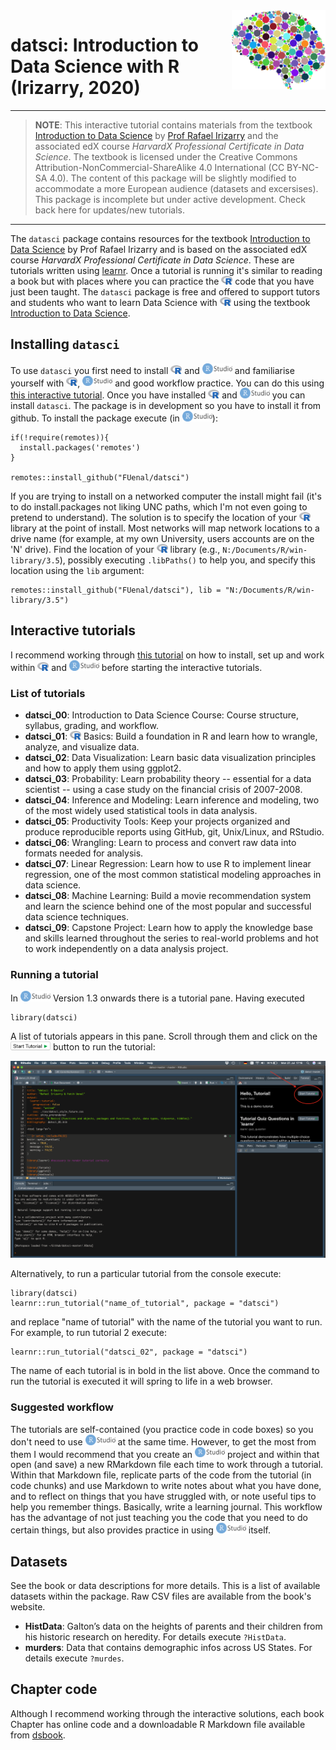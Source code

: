 <div style="float: right"><img src="./data-raw/images/The Brain.png" width="150"></div>

# datsci: Introduction to Data Science with R (Irizarry, 2020)

***
> **NOTE**: This interactive tutorial contains materials from the textbook [Introduction to Data Science](https://rafalab.github.io/dsbook/) by [Prof Rafael Irizarry](http://rafalab.github.io/) and the associated edX course *HarvardX Professional Certificate in Data Science*. The textbook is licensed under the Creative Commons Attribution-NonCommercial-ShareAlike 4.0 International (CC BY-NC-SA 4.0). The content of this package will be slightly modified to accommodate a more European audience (datasets and excersises).
This package is incomplete but under active development. Check back here for updates/new tutorials. 

***

The `datasci` package contains resources for the textbook [Introduction to Data Science](https://rafalab.github.io/dsbook/) by Prof Rafael Irizarry and is based on the associated edX course *HarvardX Professional Certificate in Data Science*. These are tutorials written using [learnr](https://rstudio.github.io/learnr/). Once a tutorial is running it's similar to  reading a book but with places where you can practice the <img src="./data-raw/images/r_logo.png" width="18"> code that you have just been taught. The `datasci` package is free and offered to support tutors and students who want to learn Data Science with <img src="./data-raw/images/r_logo.png" width="18"> using the textbook [Introduction to Data Science](https://rafalab.github.io/dsbook/).

## Installing `datasci`

To use `datasci` you first need to install <img src="./data-raw/images/r_logo.png" width="18"> and <img src="./data-raw/images/rstudio_logo.png" width="48"> and familiarise yourself with <img src="./data-raw/images/r_logo.png" width="18">, <img src="./data-raw/images/rstudio_logo.png" width="48"> and good workflow practice. You can do this using [this interactive tutorial](https://rafalab.github.io/dsbook/getting-started.html). Once you have installed <img src="./data-raw/images/r_logo.png" width="18"> and <img src="./data-raw/images/rstudio_logo.png" width="48"> you can install `datasci`. The package is in development so you have to install it from github. To install the package execute (in <img src="./data-raw/images/rstudio_logo.png" width="48">):

```
if(!require(remotes)){
  install.packages('remotes')
}

remotes::install_github("FUenal/datsci")
```

If you are trying to install on a networked computer the install might fail (it's to do install.packages not liking UNC paths, which I'm not even going to pretend to understand). The solution is to specify the location of your <img src="./data-raw/images/r_logo.png" width="18"> library at the point of install. Most networks will map network locations to a drive name (for example, at my own University, users accounts are on the 'N' drive). Find the location of your <img src="./data-raw/images/r_logo.png" width="18"> library (e.g., `N:/Documents/R/win-library/3.5`), possibly executing `.libPaths()` to help you, and specify this location using the `lib` argument:

```
remotes::install_github("FUenal/datsci"), lib = "N:/Documents/R/win-library/3.5")
```

## Interactive tutorials

I recommend working through [this tutorial](https://rafalab.github.io/dsbook/getting-started.html) on how to install, set up and work within <img src="./data-raw/images/r_logo.png" width="18"> and <img src="./data-raw/images/rstudio_logo.png" width="48"> before starting the interactive tutorials.

### List of tutorials

* **datsci_00**: Introduction to Data Science Course: Course structure, syllabus, grading, and workflow.
* **datsci_01**: <img src="./data-raw/images/r_logo.png" width="18">  Basics: Build a foundation in R and learn how to wrangle, analyze, and visualize data.
* **datsci_02**: Data Visualization: Learn basic data visualization principles and how to apply them using ggplot2.
* **datsci_03**: Probability: Learn probability theory -- essential for a data scientist -- using a case study on the financial crisis of 2007-2008.
* **datsci_04**: Inference and Modeling: Learn inference and modeling, two of the most widely used statistical tools in data analysis.
* **datsci_05**: Productivity Tools: Keep your projects organized and produce reproducible reports using GitHub, git, Unix/Linux, and RStudio.
* **datsci_06**: Wrangling: Learn to process and convert raw data into formats needed for analysis.
* **datsci_07**: Linear Regression: Learn how to use R to implement linear regression, one of the most common statistical modeling approaches in data science.
* **datsci_08**: Machine Learning: Build a movie recommendation system and learn the science behind one of the most popular and successful data science techniques.
* **datsci_09**: Capstone Project: Learn how to apply the knowledge base and skills learned throughout the series to real-world problems and hot to work independently on a data analysis project.


### Running a tutorial

In <img src="./data-raw/images/rstudio_logo.png" width="48"> Version 1.3 onwards there is a tutorial pane. Having executed

```
library(datsci)
```

A list of tutorials appears in this pane. Scroll through them and click on the <img src="./data-raw/images/start_tutorial.png" width="64"> button to run the tutorial:

<img src="./data-raw/images/run_tutorial_pane_datsci.png" width="700">

Alternatively, to run a particular tutorial from the console execute:

```
library(datsci)
learnr::run_tutorial("name_of_tutorial", package = "datsci")
```

and replace "name of tutorial" with the name of the tutorial you want to run. For example, to run tutorial 2 execute:

```
learnr::run_tutorial("datsci_02", package = "datsci")
```

The name of each tutorial is in bold in the list above. Once the command to run the tutorial is executed it will spring to life in a web browser.

### Suggested workflow

The tutorials are self-contained (you practice code in code boxes) so you don't need to use <img src="./data-raw/images/rstudio_logo.png" width="48"> at the same time. However, to get the most from them I would recommend that you create an <img src="./data-raw/images/rstudio_logo.png" width="48"> project and within that open (and save) a new RMarkdown file each time to work through a tutorial. Within that Markdown file, replicate parts of the code from the tutorial (in code chunks) and use Markdown to write notes about what you have done, and to reflect on things that you have struggled with, or note useful tips to help you remember things. Basically, write a learning journal. This workflow has the advantage of not just teaching you the code that you need to do certain things, but also provides practice in using <img src="./data-raw/images/rstudio_logo.png" width="48"> itself.

## Datasets

See the book or data descriptions for more details. This is a list of available datasets within the package. Raw CSV files are available from the book's website.

* **HistData**: Galton’s data on the heights of parents and their children from his historic research on heredity. For details execute `?HistData`.
* **murders**: Data that contains demographic infos across US States. For details execute `?murdes`.

## Chapter code

Although I recommend working through the interactive solutions, each book Chapter has online code and a downloadable R Markdown file available from [dsbook](https://github.com/datasciencelabs).

